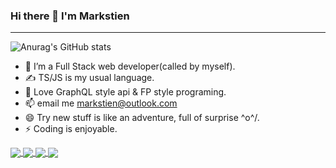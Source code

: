 ### Hi there 👋 I'm Markstien

----------
 
![Anurag's GitHub stats](https://github-readme-stats.vercel.app/api?username=markstien&show_icons=true&theme=vue&count_private=true)
- 🔭 I’m a Full Stack web developer(called by myself).
- ✍ TS/JS is my usual language.
- 👯 Love GraphQL style api & FP style programing.
- 📫 email me <markstien@outlook.com>
- 😄 Try new stuff is like an adventure, full of surprise \^o^/.
- ⚡ Coding is enjoyable.


<a href="https://github.com/markstien/fly">
  <img align="center" src="https://github-readme-stats.vercel.app/api/pin/?username=markstien&repo=fly&theme=vue" />
</a>
<a href="https://github.com/markstien/ExquisiteDB">
  <img align="center" src="https://github-readme-stats.vercel.app/api/pin/?username=markstien&repo=ExquisiteDB&theme=vue" />
</a>
<a href="https://github.com/markstien/EventTarget">
  <img align="center" src="https://github-readme-stats.vercel.app/api/pin/?username=markstien&repo=EventTarget&theme=vue" />
</a>
<a href="https://github.com/markstien/Functor-Monad">
  <img align="center" src="https://github-readme-stats.vercel.app/api/pin/?username=markstien&repo=Functor-Monad&theme=vue" />
</a>

